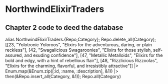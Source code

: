 # NorthwindElixirTraders

## Chapter 2 code to deed the database

alias NorthwindElixirTraders.{Repo,Category}; Repo.delete_all(Category); [[23, "Yolotronic Yoloroos", "Elixirs for the adventurous, daring, or plain reckless"], [42, "Swagalicious Swagaroonies", "Elixirs for those stylish, self-assured, and exuding confidence"], [47, "Metallic Metalloids", "Elixirs for the bold and edgy, with a hint of rebellious flair"], [48, "Rizzlicious Rizzoolas", "Elixirs for the charming, flavorful, and irresistibly attractive"]] |> Enum.map(&Enum.zip([:id, :name, :description], &1)) |> then(&Repo.insert_all(Category, &1)); Repo.all(Category)

